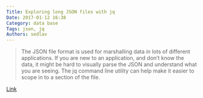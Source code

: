 ```yaml
---
Title: Exploring long JSON files with jq
Date: 2017-01-12 16:38
Category: data base
Tags: json, jq
Authors: sedlav
---
```


> The JSON file format is used for marshalling data in lots of different applications. If you are new to an application, and don’t know the data, it might be hard to visually parse the JSON and understand what you are seeing.  The jq command line utility can help make it easier to scope in to a section of the file.

[Link](http://adam.younglogic.com/2017/01/exploring-jq/)
